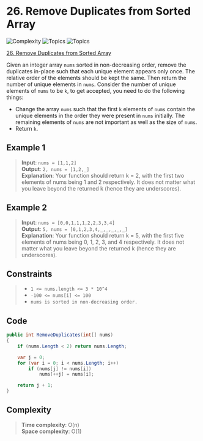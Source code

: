 # 26. Remove Duplicates from Sorted Array

![Complexity](https://img.shields.io/badge/easy-green)
![Topics](https://img.shields.io/badge/array-blue)
![Topics](https://img.shields.io/badge/two_pointers-blue)

[26. Remove Duplicates from Sorted Array](https://leetcode.com/problems/remove-duplicates-from-sorted-array/description/)

Given an integer array `nums` sorted in non-decreasing order, remove the duplicates in-place such that each unique
element appears only once. The relative order of the elements should be kept the same. Then return the number of unique
elements in `nums`.
Consider the number of unique elements of `nums` to be `k`, to get accepted, you need to do the following things:

- Change the array `nums` such that the first `k` elements of `nums` contain the unique elements in the order they were
  present in `nums` initially. The remaining elements of `nums` are not important as well as the size of `nums`.
- Return `k`.

## Example 1

> **Input**: `nums = [1,1,2]`  
> **Output**: `2, nums = [1,2,_]`  
> **Explanation**: Your function should return k = 2, with the first two elements of nums being 1 and 2 respectively.
> It does not matter what you leave beyond the returned k (hence they are underscores).

## Example 2

> **Input**: `nums = [0,0,1,1,1,2,2,3,3,4]`  
> **Output**: `5, nums = [0,1,2,3,4,_,_,_,_,_]`  
> **Explanation**: Your function should return k = 5, with the first five elements of nums being 0, 1, 2, 3, and 4
> respectively.
> It does not matter what you leave beyond the returned k (hence they are underscores).

## Constraints

> - `1 <= nums.length <= 3 * 10^4`
> - `-100 <= nums[i] <= 100`
> - `nums is sorted in non-decreasing order.`

## Code

```csharp
public int RemoveDuplicates(int[] nums)
{
    if (nums.Length < 2) return nums.Length;

    var j = 0;
    for (var i = 0; i < nums.Length; i++)
        if (nums[j] != nums[i])
            nums[++j] = nums[i];

    return j + 1;
}
```

## Complexity

> **Time complexity**: O(n)  
> **Space complexity**: O(1)